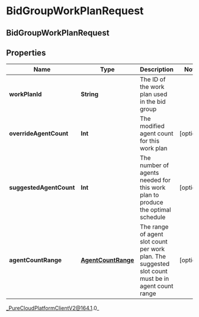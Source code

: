 # BidGroupWorkPlanRequest

## BidGroupWorkPlanRequest

## Properties

|Name | Type | Description | Notes|
|------------ | ------------- | ------------- | -------------|
| **workPlanId** | **String** | The ID of the work plan used in the bid group | |
| **overrideAgentCount** | **Int** | The modified agent count for this work plan | [optional] |
| **suggestedAgentCount** | **Int** | The number of agents needed for this work plan to produce the optimal schedule | [optional] |
| **agentCountRange** | [**AgentCountRange**](AgentCountRange) | The range of agent slot count per work plan. The suggested slot count must be in agent count range | [optional] |



_PureCloudPlatformClientV2@164.1.0_
